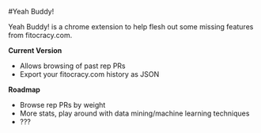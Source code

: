 #Yeah Buddy!

Yeah Buddy! is a chrome extension to help flesh out some missing features from fitocracy.com.

**Current Version**
* Allows browsing of past rep PRs
* Export your fitocracy.com history as JSON

**Roadmap**
* Browse rep PRs by weight
* More stats, play around with data mining/machine learning techniques
* ???
